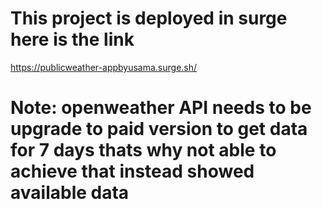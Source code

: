 # This project is deployed in surge here is the link
https://publicweather-appbyusama.surge.sh/

# Note: openweather API needs to be upgrade to paid version to get data for 7 days thats why not able to achieve that instead showed available data  